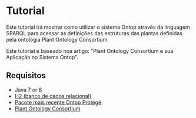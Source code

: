 # Tutorial

Este tutorial irá mostrar como utilizar o sistema Ontop através da linguagem SPARQL para acessar as definições das estruturas das plantas definidas pela ontologia Plant Ontology Consortium.

Este tutorial é baseado noa artigo: "Plant Ontology Consortium e sua Aplicação no Sistema Ontop".

Requisitos
------------

* Java 7 or 8
* [H2 (banco de dados relacional)](https://sourceforge.net/projects/ontop4obda/files/sample-data/)
* [Pacote mais recente Ontop Protégé](https://sourceforge.net/projects/ontop4obda/files/)
* [Plant Ontology Consortium](http://archive.plantontology.org/download)
